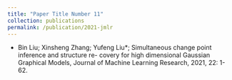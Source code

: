 ```yaml
---
title: "Paper Title Number 11"
collection: publications
permalink: /publication/2021-jmlr
---
```

* Bin Liu; Xinsheng Zhang; Yufeng Liu*; Simultaneous change point inference and structure re- covery for high dimensional Gaussian Graphical Models, Journal of Machine Learning Research, 2021, 22: 1-62.

